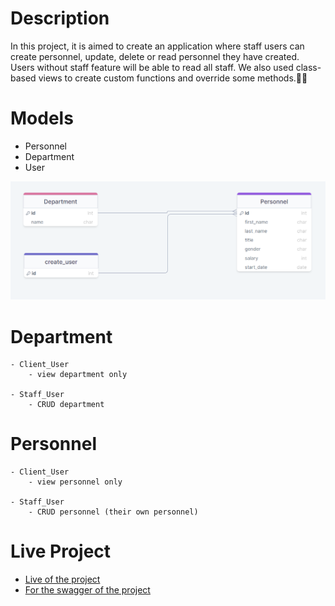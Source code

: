 # Description
<p>In this project, it is aimed to create an application where staff users can create personnel, update, delete or read personnel they have created. Users without staff feature will be able to read all staff. We also used class-based views to create custom functions and override some methods.👷🏻</p>

# Models

- Personnel
- Department
- User

![Model](https://github.com/klc-pakize/django_person_app/blob/master/PersonnelAppERD.png)

# Department

    - Client_User
        - view department only

    - Staff_User
        - CRUD department

# Personnel

    - Client_User
        - view personnel only

    - Staff_User
        - CRUD personnel (their own personnel)

# Live Project

- <a href="https://pakize.pythonanywhere.com/">Live of the project</a>
- <a href="https://pakize.pythonanywhere.com/swagger/">For the swagger of the project</a>
